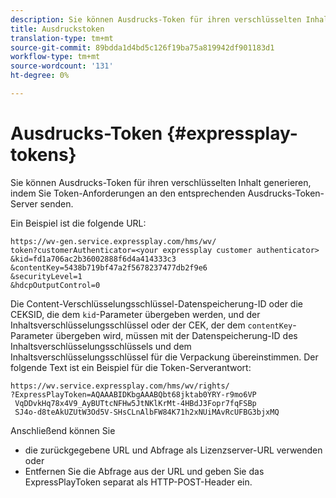 ```yaml
---
description: Sie können Ausdrucks-Token für ihren verschlüsselten Inhalt generieren, indem Sie Token-Anforderungen an den entsprechenden Ausdrucks-Token-Server senden.
title: Ausdruckstoken
translation-type: tm+mt
source-git-commit: 89bdda1d4bd5c126f19ba75a819942df901183d1
workflow-type: tm+mt
source-wordcount: '131'
ht-degree: 0%

---
```



# Ausdrucks-Token {#expressplay-tokens}

Sie können Ausdrucks-Token für ihren verschlüsselten Inhalt generieren, indem Sie Token-Anforderungen an den entsprechenden Ausdrucks-Token-Server senden.

Ein Beispiel ist die folgende URL:

```
https://wv-gen.service.expressplay.com/hms/wv/
token?customerAuthenticator=<your expressplay customer authenticator>
&kid=fd1a706ac2b36002888f6d4a414333c3
&contentKey=5438b719bf47a2f5678237477db2f9e6
&securityLevel=1
&hdcpOutputControl=0
```

Die Content-Verschlüsselungsschlüssel-Datenspeicherung-ID oder die CEKSID, die dem `kid`-Parameter übergeben werden, und der Inhaltsverschlüsselungsschlüssel oder der CEK, der dem `contentKey`-Parameter übergeben wird, müssen mit der Datenspeicherung-ID des Inhaltsverschlüsselungsschlüssels und dem Inhaltsverschlüsselungsschlüssel für die Verpackung übereinstimmen. Der folgende Text ist ein Beispiel für die Token-Serverantwort:

```
https://wv.service.expressplay.com/hms/wv/rights/
?ExpressPlayToken=AQAAABIDKbgAAABQbt68jktab0YRY-r9mo6VP
 VqDDvkHq78x4V9_AyBUTtcNFHw5JtNKlKrMt-4HBdJ3Fopr7fqFSBp
 SJ4o-d8teAkUZUtW3Od5V-SHsCLnAlbFW84K71h2xNUiMAvRcUFBG3bjxMQ
```

Anschließend können Sie

* die zurückgegebene URL und Abfrage als Lizenzserver-URL verwenden oder
* Entfernen Sie die Abfrage aus der URL und geben Sie das ExpressPlayToken separat als HTTP-POST-Header ein.